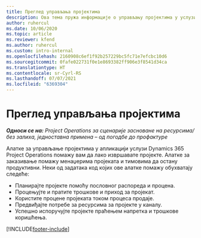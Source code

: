 ```yaml
---
title: Преглед управљања пројектима
description: Ова тема пружа информације о управљању пројектима у услузи Dynamics 365 Project Operations.
author: ruhercul
ms.date: 10/06/2020
ms.topic: article
ms.reviewer: kfend
ms.author: ruhercul
ms.custom: intro-internal
ms.openlocfilehash: 2160908c6ef1f92b257229bc5fc71e7efcbc10d6
ms.sourcegitcommit: 0fafe022731f0e1e8693382ff906e3f8541d34ca
ms.translationtype: HT
ms.contentlocale: sr-Cyrl-RS
ms.lasthandoff: 07/07/2021
ms.locfileid: "6369304"
---
```

# <a name="project-management-overview"></a>Преглед управљања пројектима

_**Односи се на:** Project Operations за сценарије засноване на ресурсима/без залиха, једноставна примена – од погодбе до профактуре_

Алатке за управљање пројектима у апликацији услузи Dynamics 365 Project Operations помажу вам да лако извршавате пројекте. Алатке за заказивање помажу менаџерима пројеката и тимовима да остану продуктивни. Неки од задатака код којих ове алатке помажу обухватају следеће:

- Планирајте пројекте помоћу пословног распореда и процена.
- Процењујте и пратите трошкове и приход за пројекат.
- Користите процене пројеката током процеса продаје.
- Предвиђајте потребе за ресурсима за пројекте у каналу.
- Успешно испоручујте пројекте праћењем напретка и трошкове коришћења.


[!INCLUDE[footer-include](../includes/footer-banner.md)]